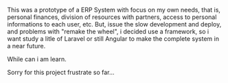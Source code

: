 This was a prototype of a ERP System with focus on my own needs,
that is, personal finances, division of resources with partners, 
access to personal informations to each user, etc. But, issue the slow 
development and deploy, and problems with "remake the wheel", i decided
use a framework, so i want study a litle of Laravel or still Angular
to make the complete system in a near future. 

While can i am learn.


Sorry for this project frustrate so far...
